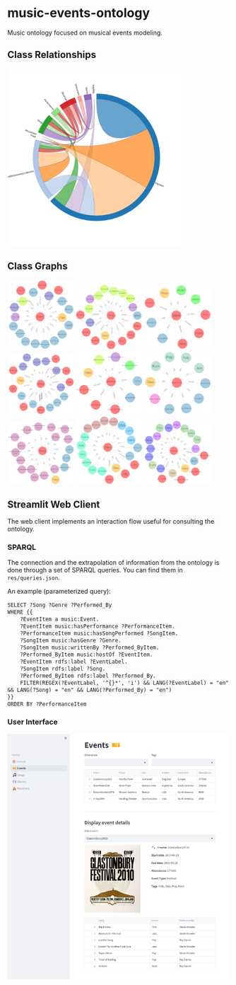 # music-events-ontology
Music ontology focused on musical events modeling.

## Class Relationships
<img src="doc/class-relationships.svg" width="80%"/>

## Class Graphs
<img src="doc/event-graph.png" width="30%"/>
<img src="doc/musician-graph.png" width="30%"/>
<img src="doc/band-graph.png" width="30%"/>
<img src="doc/album-graph.png" width="30%"/>
<img src="doc/certification-graph.png" width="30%"/>
<img src="doc/genre-graph.png" width="30%"/>
<img src="doc/song-graph.png" width="30%"/>
<img src="doc/place-graph.png" width="30%"/>
<img src="doc/instrument-graph.png" width="30%"/>

## Streamlit Web Client
The web client implements an interaction flow useful for consulting the ontology.

### SPARQL
The connection and the extrapolation of information from the ontology is done through a set of SPARQL queries. You can find them in `res/queries.json`.

An example (parameterized query):
```
SELECT ?Song ?Genre ?Performed_By 
WHERE {{ 
    ?EventItem a music:Event. 
    ?EventItem music:hasPerformance ?PerformanceItem. 
    ?PerformanceItem music:hasSongPerformed ?SongItem. 
    ?SongItem music:hasGenre ?Genre. 
    ?SongItem music:writtenBy ?Performed_ByItem. 
    ?Performed_ByItem music:hostOf ?EventItem. 
    ?EventItem rdfs:label ?EventLabel. 
    ?SongItem rdfs:label ?Song. 
    ?Performed_ByItem rdfs:label ?Performed_By. 
    FILTER(REGEX(?EventLabel, '^{}*', 'i') && LANG(?EventLabel) = "en" && LANG(?Song) = "en" && LANG(?Performed_By) = "en")
}} 
ORDER BY ?PerformanceItem
```

### User Interface
<img src="doc/events-ui.png"/>
